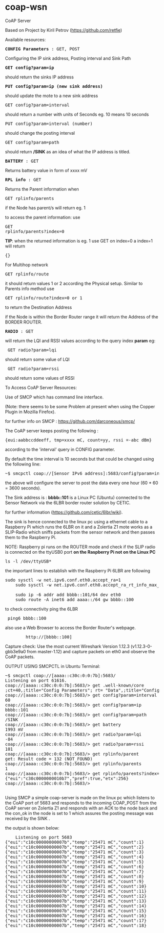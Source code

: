 # coap-wsn
CoAP Server

Based on Project by Kiril Petrov (https://github.com/retfie)

Available resources:

<pre><b>CONFIG Parameters</b> : GET, POST</pre>
Configuring the IP sink address, Posting interval and Sink Path

<pre><b>GET config?param=ip</b></pre>
should return the sinks IP address
<pre><b>PUT config?param=ip (new sink address)</b></pre>
should update the mote to a new sink address
<pre>GET config?param=interval</pre>
should return a number with units of Seconds eg. 10 means 10 seconds
<pre>PUT config?param=interval (number)</pre>
should change the posting interval
<pre>GET config?param=path</pre>
should return <b> /SINK</b> as an idea of what the IP address is titled.
<pre><b>BATTERY</b> : GET</pre>
Returns battery value in form of xxxx mV
<pre><b>RPL info</b> : GET</pre>
Returns the Parent information when <pre>GET rplinfo/parents</pre>
if the Node has parent/s will return eg. 1

to access the parent information: use <pre>GET rplinfo/parents?index=0</pre>

<b>TIP</b>: when the returned information is eg. 1 use GET on index=0 a index=1 will return <pre>{}</pre>

For Multihop network
<pre>GET rplinfo/route</pre>
it should return values 1 or 2 according the Physical setup.
Similar to Parents info method use <pre>GET rplinfo/route?index=0 or 1 </pre> to return the Destination Address

if the Node is within the Border Router range it will return the Address of the BORDER ROUTER.

<pre><b>RADIO</b> : GET</pre>
will return the LQI and RSSI values according to the query index <b>param</b>
eg:
<pre> GET radio?param=lqi </pre> should return some value of LQI
<pre> GET radio?param=rssi</pre> should return some values of RSSI


To Access CoAP Server Resources:

Use of SMCP which has command line interface.

(Note: there seems to be some Problem at present when using the Copper Plugin in Mozilla Firefox).

for further info on SMCP : https://github.com/darconeous/smcp/

The CoAP server keeps posting the following :
<pre>{eui:aabbccddeeff, tmp=xxxx mC, count=yy, rssi =-abc dBm}</pre>
according to the 'interval' query in CONFIG parameter. 


By default the time interval is 10 seconds but that could be changed using the following line:

<pre>~$ smcpctl coap://[Sensor IPv6 address]:5683/config?param=interval 3600 </pre>


the above will configure the server to post the data every one hour (60 * 60  = 3600 seconds).
 
The Sink address is : <b>bbbb::101</b> is a Linux PC (Ubuntu) connected to the Sensor Network via the 6LBR border router solution by CETIC.

for further information (https://github.com/cetic/6lbr/wiki).

The sink is hence connected to the linux pc using a ethernet cable to a Raspberry Pi which runs the 6LBR on it and a Zolertia Z1 mote works as a SLIP-Radio which sniffs packets from the sensor network and then passes them to the Raspberry Pi.

NOTE: Raspberry pi runs on the ROUTER mode and check if the SLIP radio is connected on the ttyUSB0 port <b>on the Raspberry Pi not on the Linux PC</b>
<pre>ls -l /dev/ttyUSB*</pre>

the important lines to establish with the Raspberry Pi 6LBR are following

<pre>sudo sysctl -w net.ipv6.conf.eth0.accept_ra=1
	sudo sysctl -w net.ipv6.conf.eth0.accept_ra_rt_info_max_plen=64

	sudo ip -6 addr add bbbb::101/64 dev eth0
	sudo route -A inet6 add aaaa::/64 gw bbbb::100
</pre>

to check connectivity ping the 6LBR
<pre> ping6 bbbb::100</pre> 
also use a Web Browser to access the Border Router's webpage.
<pre>
		http://[bbbb::100]
</pre>

Capture check: 
Use the most current Wireshark Version 1.12.3 (v1.12.3-0-gbb3e9a0 from master-1.12)
and capture packets on eth0 and observe the CoAP packets.

OUTPUT USING SMCPCTL in Ubuntu Terminal:
<pre>
~$ smcpctl coap://[aaaa::c30c:0:0:7b]:5683/
Listening on port 61616.
coap://[aaaa::c30c:0:0:7b]:5683/> get .well-known/core
</.well-known/core>;ct=40,</config>;title="Config Parameters"; rt= "Data",</battig>;title="Config Parameters"; rt= "Data",</battery>;title="Battery status";rt="Battery",</radio>;title="RADIO: ?param=lqi|rssi";rt="RadioSensor",</rplinfo/parents>;title="PARENT INFO"; rt = "Data",</rplinfo/routes>;title="RPL ROUTE INFO"; rt="Data"
coap://[aaaa::c30c:0:0:7b]:5683/> get config?param=interval
60
coap://[aaaa::c30c:0:0:7b]:5683/> get config?param=ip
bbbb::101
coap://[aaaa::c30c:0:0:7b]:5683/> get config?param=path
/SINK
coap://[aaaa::c30c:0:0:7b]:5683/> get battery
1993 mV
coap://[aaaa::c30c:0:0:7b]:5683/> get radio?param=lqi
-84
coap://[aaaa::c30c:0:0:7b]:5683/> get radio?param=rssi
101
coap://[aaaa::c30c:0:0:7b]:5683/> get rplinfo/parent
get: Result code = 132 (NOT_FOUND)
coap://[aaaa::c30c:0:0:7b]:5683/> get rplinfo/parents
1
coap://[aaaa::c30c:0:0:7b]:5683/> get rplinfo/parents?index=0
{"eui":"c30c0000000010b7","pref":true,"etx":256}
coap://[aaaa::c30c:0:0:7b]:5683/> 

</pre>

Using SMCP a simple coap-server is made on the linux pc which listens to the CoAP port of 5683 and responds to the incoming COAP_POST from the CoAP server on Zolertia Z1 and responds with an ACK to the node back and the con_ok in the node is set to 1 which assures the posting message was received by the SINK
.

the output is shown below:
<pre>
	Listening on port 5683
{"eui":"c10c00000000007b","temp":"25471 mC","count":1}
{"eui":"c10c00000000007b","temp":"25471 mC","count":2}
{"eui":"c10c00000000007b","temp":"25471 mC","count":3}
{"eui":"c10c00000000007b","temp":"25471 mC","count":4}
{"eui":"c10c00000000007b","temp":"25471 mC","count":5}
{"eui":"c10c00000000007b","temp":"25471 mC","count":6}
{"eui":"c10c00000000007b","temp":"25471 mC","count":7}
{"eui":"c10c00000000007b","temp":"25471 mC","count":8}
{"eui":"c10c00000000007b","temp":"25471 mC","count":9}
{"eui":"c10c00000000007b","temp":"25471 mC","count":10}
{"eui":"c10c00000000007b","temp":"25471 mC","count":11}
{"eui":"c10c00000000007b","temp":"25471 mC","count":12}
{"eui":"c10c00000000007b","temp":"25471 mC","count":13}
{"eui":"c10c00000000007b","temp":"25471 mC","count":14}
{"eui":"c10c00000000007b","temp":"25471 mC","count":15}
{"eui":"c10c00000000007b","temp":"25471 mC","count":16}
{"eui":"c10c00000000007b","temp":"25471 mC","count":17}
{"eui":"c10c00000000007b","temp":"25471 mC","count":18}

</pre>
